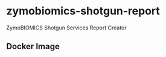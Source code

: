 # zymobiomics-shotgun-report
ZymoBIOMICS Shotgun Services Report Creator

## Docker Image
``` sudo docker build -t zymobiomics-report-image zymobiomics-shotgun-report/zymobiomics-report-image/
```
